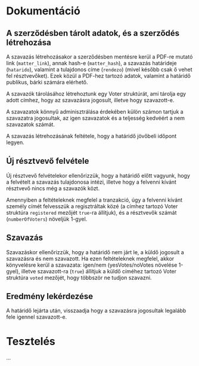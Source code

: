 # Dokumentáció

## A szerződésben tárolt adatok, és a szerződés létrehozása

A szavazás létrehozásakor a szerződésben mentésre kerül a PDF-re mutató link (`matter_link`), annak hash-e (`matter_hash`), a szavazás határideje (`hatarido`), valamint a tulajdonos címe (`rendezo`) (mivel később csak ő vehet fel résztvevőket). Ezek közül a PDF-hez tartozó adatok, valamint a határidő publikus, bárki számára elérhető.

A szavazók tárolásához létrehoztunk egy Voter struktúrát, ami tárolja egy adott címhez, hogy az szavazásra jogosult, illetve hogy szavazott-e.

A szavazatok könnyű adminisztrálása érdekében külön számon tartjuk a szavazatra jogosultak, az igen szavazatok és a teljesség kedvéért a nem szavazatok számát.

A szavazás létrehozásának feltétele, hogy a határidő jövőbeli időpont legyen.

## Új résztvevő felvétele

Új résztvevő felvételekor ellenőrizzük, hogy a határidő előtt vagyunk, hogy a felvételt a szavazás tulajdonosa intézi, illetve hogy a felvenni kívánt résztvevő nincs még a szavazók közt.

Amennyiben a feltételeknek megfelel a tranzakció, úgy a felvenni kívánt személy címét felvesszük a regisztráltak közé (a címhez tartozó Voter struktúra `registered` mezőjét `true`-ra állítjuk), és a résztvevők számát (`numberOfVoters`) növeljük 1-gyel.

## Szavazás

Szavazáskor ellenőrizzük, hogy a határidő nem járt le, a küldő jogosult a szavazásra és nem szavazott.
Ha ezen feltételeknek megfelel, akkor könyvelésre kerül a szavazata: igen/nem (yesVotes/noVotes növelése 1-gyel), illetve szavazott-ra (`true`) állítjuk a küldő címéhez tartozó Voter struktúra `voted` mezőjét, hogy többször ne tudjon szavazni.

## Eredmény lekérdezése

A határidő lejárta után, visszaadja hogy a szavazásra jogosultak legalább fele igennel szavazott-e.

# Tesztelés

...



